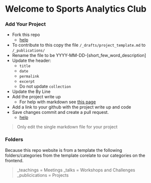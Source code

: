 # Welcome to Sports Analytics Club

### Add Your Project

- Fork this repo
    - [help](https://docs.github.com/en/pull-requests/collaborating-with-pull-requests/working-with-forks/fork-a-repo#forking-a-repository)
- To contribute to this copy the file `/_drafts/project_template.md` to `/_publications/`
- Rename the file to be YYYY-MM-DD-[short_few_word_description]
- Update the header:
    - `title`
    - `date`
    - `permalink`
    - `excerpt`
    - Do not update `collection`
- Update the By Line
- Add the project write up
    - For help with markdown see [this page](https://academicpages.github.io/markdown/)
- Add a link to your github with the project write up and code
- Save changes commit and create a pull request.
    - [help](https://docs.github.com/en/pull-requests/collaborating-with-pull-requests/proposing-changes-to-your-work-with-pull-requests/creating-a-pull-request-from-a-fork)

> Only edit the single markdown file for your project


### Folders

Because this repo website is from a template the following folders/categories from the template corelate to our categories on the frontend.

> _teachings = Meetings
> _talks = Workshops and Challenges
> _publicications = Projects
